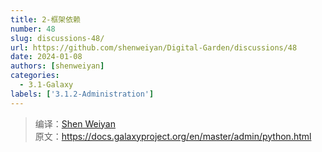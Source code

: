 ```yaml
---
title: 2-框架依赖
number: 48
slug: discussions-48/
url: https://github.com/shenweiyan/Digital-Garden/discussions/48
date: 2024-01-08
authors: [shenweiyan]
categories: 
  - 3.1-Galaxy
labels: ['3.1.2-Administration']
---
```


> 编译：[Shen Weiyan](https://www.weiyan.cc)      
> 原文：<https://docs.galaxyproject.org/en/master/admin/python.html>      

<script src="https://giscus.app/client.js"
	data-repo="shenweiyan/Digital-Garden"
	data-repo-id="R_kgDOKgxWlg"
	data-mapping="number"
	data-term="48"
	data-reactions-enabled="1"
	data-emit-metadata="0"
	data-input-position="bottom"
	data-theme="light"
	data-lang="zh-CN"
	crossorigin="anonymous"
	async>
</script>
